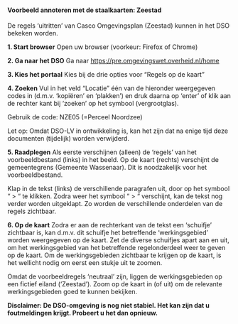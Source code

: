 #### Voorbeeld annoteren met de staalkaarten: Zeestad 

De regels ‘uitritten’ van Casco Omgevingsplan (Zeestad) kunnen in het DSO bekeken worden. 

**1. Start browser**
Open uw browser (voorkeur: Firefox of Chrome) 

**2. Ga naar het DSO**
Ga naar https://pre.omgevingswet.overheid.nl/home

**3. Kies het portaal**
Kies bij de drie opties voor “Regels op de kaart”

**4. Zoeken**
Vul in het veld “Locatie” één van de hieronder weergegeven codes in (d.m.v. ‘kopiëren’ en ‘plakken’) 
en druk daarna op ‘enter’ of klik aan de rechter kant bij ‘zoeken’ op het symbool (vergrootglas).

Gebruik de code: NZE05 (=Perceel Noordzee)


Let op:
Omdat DSO-LV in ontwikkeling is, kan het zijn dat na enige tijd deze documenten (tijdelijk) worden verwijderd.

**5. Raadplegen**
Als eerste verschijnen (alleen) de ‘regels’ van het voorbeeldbestand (links) in het beeld. Op de kaart (rechts) 
verschijnt de gemeentegrens (Gemeente Wassenaar). Dit is noodzakelijk voor het voorbeeldbestand.

Klap in de tekst (links) de verschillende paragrafen uit, door op het symbool “ > “ te klikken. 
Zodra weer het symbool “ > “ verschijnt, kan de tekst nog verder worden uitgeklapt. Zo worden de verschillende onderdelen 
van de regels zichtbaar.

**6. Op de kaart**
Zodra er aan de rechterkant van de tekst een ‘schuifje’ zichtbaar is, kan d.m.v. dit schuifje het betreffende ‘werkingsgebied’ 
worden weergegeven op de kaart. Zet de diverse schuifjes apart aan en uit, om het werkingsgebied van het betreffende regelonderdeel 
weer te geven op de kaart. Om de werkingsgebieden zichtbaar te krijgen op de kaart, is het wellicht nodig om eerst een stukje uit 
te zoomen.

Omdat de voorbeeldregels ‘neutraal’ zijn, liggen de werkingsgebieden op een fictief eiland (‘Zeestad’). Zoom op de kaart in 
(of uit) om de relevante werkingsgebieden goed te kunnen bekijken.

**Disclaimer: De DSO-omgeving is nog niet stabiel. Het kan zijn dat u foutmeldingen krijgt. Probeert u het dan opnieuw.**


